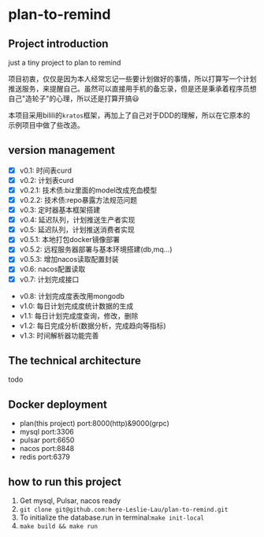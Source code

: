 # plan-to-remind

## Project introduction

just a tiny project to plan to remind

项目初衷，仅仅是因为本人经常忘记一些要计划做好的事情，所以打算写一个计划推送服务，来提醒自己。虽然可以直接用手机的备忘录，但是还是秉承着程序员想自己"造轮子"的心理，所以还是打算开搞😃

本项目采用bilili的`kratos`框架，再加上了自己对于DDD的理解，所以在它原本的示例项目中做了些改造。

## version management

- [x] v0.1: 时间表curd
- [x] v0.2: 计划表curd
- [x] v0.2.1: 技术债:biz里面的model改成充血模型
- [x] v0.2.2: 技术债:repo暴露方法规范问题
- [x] v0.3: 定时器基本框架搭建
- [x] v0.4: 延迟队列，计划推送生产者实现
- [x] v0.5: 延迟队列，计划推送消费者实现
- [x] v0.5.1: 本地打包docker镜像部署
- [x] v0.5.2: 远程服务器部署与基本环境搭建(db,mq...)
- [x] v0.5.3: 增加nacos读取配置封装
- [x] v0.6: nacos配置读取
- [x] v0.7: 计划完成接口
- v0.8: 计划完成度表改用mongodb
- v1.0: 每日计划完成度统计数据的生成
- v1.1: 每日计划完成度查询，修改，删除
- v1.2: 每日完成分析(数据分析，完成趋向等指标)
- v1.3: 时间解析器功能完善

## The technical architecture

todo

## Docker deployment

- plan(this project) port:8000(http)&9000(grpc)
- mysql port:3306
- pulsar port:6650
- nacos port:8848
- redis port:6379

## how to run this project

1. Get mysql, Pulsar, nacos ready
2. `git clone git@github.com:here-Leslie-Lau/plan-to-remind.git`
3. To initialize the database.run in terminal:`make init-local`
4. `make build && make run`
